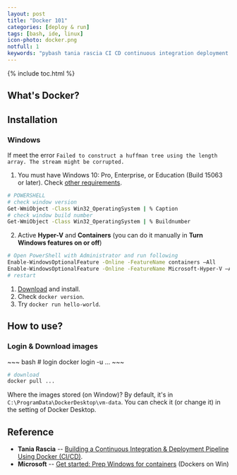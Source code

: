```yaml
---
layout: post
title: "Docker 101"
categories: [deploy & run]
tags: [bash, ide, linux]
icon-photo: docker.png
notfull: 1
keywords: "pybash tania rascia CI CD continuous integration deployment pipeline docker idea how to use"
---
```


{% include toc.html %}

## What's Docker?

## Installation

### Windows

If meet the error `Failed to construct a huffman tree using the length array. The stream might be corrupted.`

1. You must have Windows 10: Pro, Enterprise, or Education (Build 15063 or later). Check [other requirements](https://docs.docker.com/docker-for-windows/install/#what-to-know-before-you-install).
  ~~~ bash
# POWERSHELL
# check window version
Get-WmiObject -Class Win32_OperatingSystem | % Caption
# check window build number
Get-WmiObject -Class Win32_OperatingSystem | % Buildnumber
  ~~~
2. Active **Hyper-V** and **Containers** (you can do it manually in **Turn Windows features on or off**)
  ~~~ bash
# Open PowerShell with Administrator and run following
Enable-WindowsOptionalFeature -Online -FeatureName containers –All
Enable-WindowsOptionalFeature -Online -FeatureName Microsoft-Hyper-V –All
# restart
  ~~~
1. [Download](https://docs.docker.com/docker-for-windows/install/) and install.
2. Check `docker version`.
3. Try `docker run hello-world`.

## How to use?

### Login & Download images

<div class="flex-50" markdown="1">
~~~ bash
# login
docker login -u ...
~~~

~~~ bash
# download
docker pull ...
~~~
</div>

Where the images stored (on Window)? By default, it's in `C:\ProgramData\DockerDesktop\vm-data`. You can check it (or change it) in the setting of Docker Desktop.

## Reference

- **Tania Rascia** -- [Building a Continuous Integration & Deployment Pipeline Using Docker (CI/CD)](https://www.taniarascia.com/continuous-integration-pipeline-docker/).
- **Microsoft** -- [Get started: Prep Windows for containers](https://docs.microsoft.com/en-us/virtualization/windowscontainers/quick-start/set-up-environment?tabs=Windows-Server) (Dockers on Win)